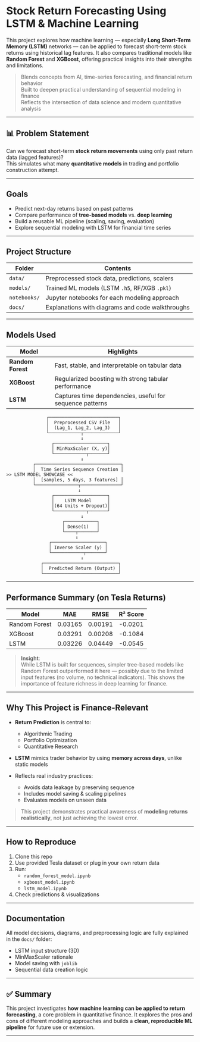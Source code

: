 #  Stock Return Forecasting Using LSTM & Machine Learning

This project explores how machine learning — especially **Long Short-Term Memory (LSTM)** networks — can be applied to forecast short-term stock returns using historical lag features. It also compares traditional models like **Random Forest** and **XGBoost**, offering practical insights into their strengths and limitations.

>  Blends concepts from AI, time-series forecasting, and financial return behavior  
>  Built to deepen practical understanding of sequential modeling in finance  
>  Reflects the intersection of data science and modern quantitative analysis

---

## 📊 Problem Statement

Can we forecast short-term **stock return movements** using only past return data (lagged features)?  
This simulates what many **quantitative models** in trading and portfolio construction attempt.

---

##  Goals

- Predict next-day returns based on past patterns
- Compare performance of **tree-based models** vs. **deep learning**
- Build a reusable ML pipeline (scaling, saving, evaluation)
- Explore sequential modeling with LSTM for financial time series

---

##  Project Structure

| Folder        | Contents                                     |
|---------------|----------------------------------------------|
| `data/`       | Preprocessed stock data, predictions, scalers|
| `models/`     | Trained ML models (LSTM `.h5`, RF/XGB `.pkl`)|
| `notebooks/`  | Jupyter notebooks for each modeling approach |
| `docs/`       | Explanations with diagrams and code walkthroughs |

---

##  Models Used

| Model          | Highlights                                     |
|----------------|-----------------------------------------------|
| **Random Forest** | Fast, stable, and interpretable on tabular data |
| **XGBoost**        | Regularized boosting with strong tabular performance |
| **LSTM**           | Captures time dependencies, useful for sequence patterns |

```
               ┌──────────────────────────┐
               │  Preprocessed CSV File   │
               │  (Lag_1, Lag_2, Lag_3)   │
               └────────────┬─────────────┘
                            ↓
                 ┌────────────────────┐
                 │ MinMaxScaler (X, y)│
                 └────────────┬───────┘
                            ↓
          ┌────────────────────────────────┐
          │  Time Series Sequence Creation │                                                 >> LSTM MODEL SHOWCASE <<
          │  [samples, 5 days, 3 features] │
          └────────────────┬───────────────┘
                           ↓
                 ┌────────────────────┐                                                       
                 │    LSTM Model      │
                 │(64 Units + Dropout)│                                              
                 └────────────┬───────┘
                            ↓
                     ┌────────────┐
                     │ Dense(1)   │
                     └────┬───────┘
                          ↓
                ┌────────────────────┐
                │ Inverse Scaler (y) │
                └────────────┬───────┘
                            ↓
             ┌────────────────────────────┐
             │  Predicted Return (Output) │
             └────────────────────────────┘
```


---

##  Performance Summary (on Tesla Returns)

| Model        | MAE      | RMSE     | R² Score  |
|--------------|----------|----------|-----------|
| Random Forest| 0.03165  | 0.00191  | -0.0201   |
| XGBoost      | 0.03291  | 0.00208  | -0.1084   |
| LSTM         | 0.03226  | 0.04449  | -0.0545   |

>  **Insight**:  
> While LSTM is built for sequences, simpler tree-based models like Random Forest outperformed it here — possibly due to the limited input features (no volume, no technical indicators).
This shows the importance of feature richness in deep learning for finance.

---

##  Why This Project is Finance-Relevant

- **Return Prediction** is central to:
  - Algorithmic Trading
  - Portfolio Optimization
  - Quantitative Research

- **LSTM** mimics trader behavior by using **memory across days**, unlike static models

- Reflects real industry practices:
  - Avoids data leakage by preserving sequence
  - Includes model saving & scaling pipelines
  - Evaluates models on unseen data

> This project demonstrates practical awareness of **modeling returns realistically**, not just achieving the lowest error.

---

##  How to Reproduce

1. Clone this repo
2. Use provided Tesla dataset or plug in your own return data
3. Run:
    - `random_forest_model.ipynb`
    - `xgboost_model.ipynb`
    - `lstm_model.ipynb`
4. Check predictions & visualizations

---

##  Documentation

All model decisions, diagrams, and preprocessing logic are fully explained in the `docs/` folder:

- LSTM input structure (3D)
- MinMaxScaler rationale
- Model saving with `joblib`
- Sequential data creation logic

---

## ✅ Summary

This project investigates **how machine learning can be applied to return forecasting**, a core problem in quantitative finance. It explores the pros and cons of different modeling approaches and builds a **clean, reproducible ML pipeline** for future use or extension.

---


